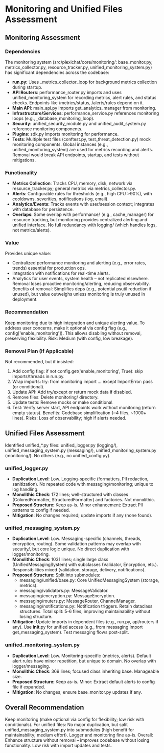 # Monitoring and Unified Files Assessment

## Monitoring Assessment

### Dependencies
The monitoring system (src/plexichat/core/monitoring/: base_monitor.py, metrics_collector.py, resource_tracker.py, unified_monitoring_system.py) has significant dependencies across the codebase:
- **run.py**: Uses _metrics_collector_loop for background metrics collection during startup.
- **API Routers**: performance_router.py imports and uses unified_monitoring_system for recording metrics, alert rules, and status checks. Endpoints like /metrics/status, /alerts/rules depend on it.
- **Main API**: main_api.py imports get_analytics_manager from monitoring.
- **Infrastructure/Services**: performance_service.py references monitoring loops (e.g., _database_monitoring_loop).
- **Security**: unified_security_module.py and unified_audit_system.py reference monitoring components.
- **Plugins**: sdk.py imports monitoring for performance.
- **Tests**: Multiple test files (conftest.py, test_threat_detection.py) mock monitoring components.
Global instances (e.g., unified_monitoring_system) are used for metrics recording and alerts. Removal would break API endpoints, startup, and tests without mitigations.

### Functionality
- **Metrics Collection**: Tracks CPU, memory, disk, network via resource_tracker.py; general metrics via metrics_collector.py.
- **Alerts**: Configurable rules for thresholds (e.g., high CPU >90%), with cooldowns, severities, notifications (log, email).
- **Analytics/Events**: Tracks events with user/session context; integrates with database for persistence.
- **Overlaps**: Some overlap with performance/ (e.g., cache_manager) for resource tracking, but monitoring provides centralized alerting and unified interface. No full redundancy with logging/ (which handles logs, not metrics/alerts).

### Value
Provides unique value:
- Centralized performance monitoring and alerting (e.g., error rates, trends) essential for production ops.
- Integration with notifications for real-time alerts.
- Analytics for user events, system health – not replicated elsewhere.
Removal loses proactive monitoring/alerting, reducing observability. Benefits of removal: Simplifies deps (e.g., potential psutil reduction if unused), but value outweighs unless monitoring is truly unused in deployment.

### Recommendation
Keep monitoring due to high integration and unique alerting value. To address user concerns, make it optional via config flag (e.g., config['enable_monitoring']). This allows disabling without removal, preserving flexibility. Risk: Medium (with config, low breakage).

### Removal Plan (If Applicable)
Not recommended, but if insisted:
1. Add config flag: if not config.get('enable_monitoring', True): skip imports/threads in run.py.
2. Wrap imports: try: from monitoring import ... except ImportError: pass (or conditional).
3. Update API: Add try/except or return mock data if disabled.
4. Remove files: Delete monitoring/ directory.
5. Update tests: Remove mocks or make conditional.
6. Test: Verify server start, API endpoints work without monitoring (return empty status).
Benefits: Codebase simplification (~4 files, ~1000+ lines). Risks: Loss of observability; high if alerts needed.

## Unified Files Assessment

Identified unified_*.py files: unified_logger.py (logging/), unified_messaging_system.py (messaging/), unified_monitoring_system.py (monitoring/). No others (e.g., no unified_config.py).

### unified_logger.py
- **Duplication Level**: Low. Logging-specific (formatters, PII redaction, sanitization). No repeated code with messaging/monitoring; unique to log handling.
- **Monolithic Check**: 172 lines; well-structured with classes (ColoredFormatter, StructuredFormatter) and factories. Not monolithic.
- **Proposed Structure**: Keep as-is. Minor enhancement: Extract PII patterns to config if needed.
- **Mitigation**: No changes required; update imports if any (none found).

### unified_messaging_system.py
- **Duplication Level**: Low. Messaging-specific (channels, threads, encryption, routing). Some validation patterns may overlap with security/, but core logic unique. No direct duplication with logger/monitoring.
- **Monolithic Check**: 1031 lines; single large class (UnifiedMessagingSystem) with subclasses (Validator, Encryption, etc.). Responsibilities mixed (validation, storage, delivery, notifications).
- **Proposed Structure**: Split into submodules:
  - messaging/unified/base.py: Core UnifiedMessagingSystem (storage, metrics).
  - messaging/validators.py: MessageValidator.
  - messaging/encryption.py: MessageEncryption.
  - messaging/routers.py: MessageRouter, ChannelManager.
  - messaging/notifications.py: Notification triggers.
  Retain dataclass structures. Total split: 5-6 files, improving maintainability without losing structure.
- **Mitigation**: Update imports in dependent files (e.g., run.py, api/routers if any). Use __init__.py for unified access (e.g., from messaging import get_messaging_system). Test messaging flows post-split.

### unified_monitoring_system.py
- **Duplication Level**: Low. Monitoring-specific (metrics, alerts). Default alert rules have minor repetition, but unique to domain. No overlap with logger/messaging.
- **Monolithic Check**: 369 lines; focused class inheriting base. Manageable size.
- **Proposed Structure**: Keep as-is. Minor: Extract default alerts to config file if expanded.
- **Mitigation**: No changes; ensure base_monitor.py updates if any.

## Overall Recommendation
Keep monitoring (make optional via config for flexibility; low risk with conditionals). For unified files: No major duplication, but split unified_messaging_system.py into submodules (high benefit for maintainability; medium effort). Logger and monitoring fine as-is. Overall: Enhance structure without removal – improves codebase without losing functionality. Low risk with import updates and tests.